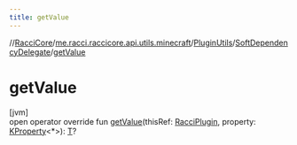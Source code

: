 ```yaml
---
title: getValue
---
```

//[RacciCore](../../../../index.html)/[me.racci.raccicore.api.utils.minecraft](../../index.html)/[PluginUtils](../index.html)/[SoftDependencyDelegate](index.html)/[getValue](get-value.html)



# getValue



[jvm]\
open operator override fun [getValue](get-value.html)(thisRef: [RacciPlugin](../../../me.racci.raccicore.api.plugin/-racci-plugin/index.html), property: [KProperty](https://kotlinlang.org/api/latest/jvm/stdlib/kotlin.reflect/-k-property/index.html)&lt;*&gt;): [T](index.html)?




